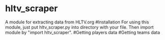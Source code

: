 # hltv_scraper
A module for extracting data from HLTV.org
#Installation
For using this module, just put hltv_scraper.py into directory with your file. Then import module by "import hltv_scraper".
#Getting players data
#Getting teams data
